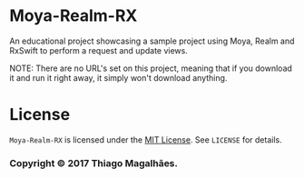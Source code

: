 # Moya-Realm-RX

An educational project showcasing a sample project using Moya, Realm and RxSwift to perform a request and update views.

NOTE: There are no URL's set on this project, meaning that if you download it and run it right away, it simply won't download anything.

# License

```Moya-Realm-RX``` is licensed under the [MIT License](http://opensource.org/licenses/MIT). See ```LICENSE``` for details.

### Copyright © 2017 Thiago Magalhães.
